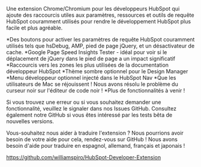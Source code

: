Une extension Chrome/Chromium pour les développeurs HubSpot qui ajoute des raccourcis utiles aux paramètres, ressources et outils de requête HubSpot couramment utilisés pour rendre le développement HubSpot plus facile et plus agréable.

*Des boutons pour activer les paramètres de requête HubSpot couramment utilisés tels que hsDebug, AMP, pied de page jQuery, et un désactivateur de cache.
*Google Page Speed Insights Tester - idéal pour voir si le déplacement de jQuery dans le pied de page a un impact significatif
*Raccourcis vers les zones les plus utilisées de la documentation développeur HubSpot
*Thème sombre optionnel pour le Design Manager
*Menu développeur optionnel injecté dans le HubSpot Nav
*Que les utilisateurs de Mac se réjouissent ! Nous avons résolu le problème du curseur noir sur l'éditeur de code noir !
*Plus de fonctionnalités à venir !

Si vous trouvez une erreur ou si vous souhaitez demander une fonctionnalité, veuillez le signaler dans nos Issues GitHub. Consultez également notre GitHub si vous êtes intéressé par les tests bêta de nouvelles versions.

Vous-souhaitez nous aider à traduire l'extension ? Nous pourrions avoir besoin de votre aide pour cela, rendez-vous sur GitHub ! Nous avons besoin d'aide pour traduire en espagnol, allemand, français et japonais !

https://github.com/williamspiro/HubSpot-Developer-Extension